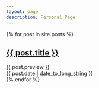 ```yaml
---
layout: page
description: Personal Page 
---
```


{% for post in site.posts %}
  <div class="post-list">
    <h2>
      <a href="{{ post.url }}">
        {{ post.title }}
      </a>
    </h2>
	{{ post.preview }} 
	<br>
    <time datetime="{{ post.date | date: "%Y-%m-%d" }}">{{ post.date | date_to_long_string }}</time>
    
  </div>
{% endfor %}